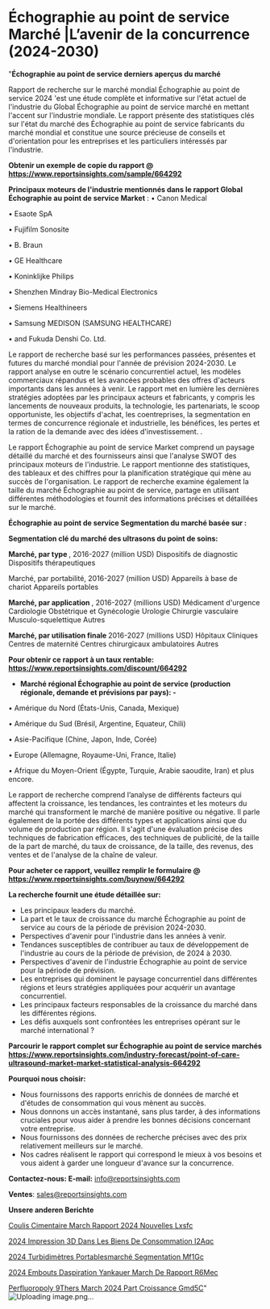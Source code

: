 # Échographie au point de service Marché |L’avenir de la concurrence (2024-2030)

"<strong>Échographie au point de service derniers aperçus du marché</strong>

Rapport de recherche sur le marché mondial Échographie au point de service 2024 'est une étude complète et informative sur l'état actuel de l'industrie du Global Échographie au point de service marché en mettant l'accent sur l'industrie mondiale. Le rapport présente des statistiques clés sur l'état du marché des Échographie au point de service fabricants du marché mondial et constitue une source précieuse de conseils et d'orientation pour les entreprises et les particuliers intéressés par l'industrie.

<strong>Obtenir un exemple de copie du rapport @ <a href=https://www.reportsinsights.com/sample/664292>https://www.reportsinsights.com/sample/664292</a></strong>

<strong>Principaux moteurs de l'industrie mentionnés dans le rapport Global Échographie au point de service Market</strong> :
• Canon Medical

• Esaote SpA

• Fujifilm Sonosite

• B. Braun

• GE Healthcare

• Koninklijke Philips

• Shenzhen Mindray Bio-Medical Electronics

• Siemens Healthineers

• Samsung MEDISON (SAMSUNG HEALTHCARE)

• and Fukuda Denshi Co. Ltd.

Le rapport de recherche basé sur les performances passées, présentes et futures du marché mondial pour l'année de prévision 2024-2030. Le rapport analyse en outre le scénario concurrentiel actuel, les modèles commerciaux répandus et les avancées probables des offres d'acteurs importants dans les années à venir. Le rapport met en lumière les dernières stratégies adoptées par les principaux acteurs et fabricants, y compris les lancements de nouveaux produits, la technologie, les partenariats, le scoop opportuniste, les objectifs d'achat, les coentreprises, la segmentation en termes de concurrence régionale et industrielle, les bénéfices, les pertes et la ration de la demande avec des idées d'investissement. .

Le rapport Échographie au point de service Market comprend un paysage détaillé du marché et des fournisseurs ainsi que l'analyse SWOT des principaux moteurs de l'industrie. Le rapport mentionne des statistiques, des tableaux et des chiffres pour la planification stratégique qui mène au succès de l'organisation. Le rapport de recherche examine également la taille du marché Échographie au point de service, partage en utilisant différentes méthodologies et fournit des informations précises et détaillées sur le marché.

<strong>Échographie au point de service Segmentation du marché basée sur :</strong>

<strong> Segmentation clé du marché des ultrasons du point de soins: </strong>

<strong> Marché, par type </strong>, 2016-2027 (million USD)
Dispositifs de diagnostic
Dispositifs thérapeutiques

Marché, par portabilité, 2016-2027 (million USD)
Appareils à base de chariot
Appareils portables

<strong> Marché, par application </strong>, 2016-2027 (millions USD)
Médicament d'urgence
Cardiologie
Obstétrique et Gynécologie
Urologie
Chirurgie vasculaire
Musculo-squelettique
Autres

<strong> Marché, par utilisation finale </strong> 2016-2027 (millions USD)
Hôpitaux
Cliniques
Centres de maternité
Centres chirurgicaux ambulatoires
Autres

<strong>Pour obtenir ce rapport à un taux rentable: <a href=https://www.reportsinsights.com/discount/664292>https://www.reportsinsights.com/discount/664292</a></strong>
<ul>
  <li><strong>Marché régional Échographie au point de service (production régionale, demande et prévisions par pays): -</strong></li>
</ul>
• Amérique du Nord (États-Unis, Canada, Mexique)

• Amérique du Sud (Brésil, Argentine, Equateur, Chili)

• Asie-Pacifique (Chine, Japon, Inde, Corée)

• Europe (Allemagne, Royaume-Uni, France, Italie)

• Afrique du Moyen-Orient (Égypte, Turquie, Arabie saoudite, Iran) et plus encore.

Le rapport de recherche comprend l’analyse de différents facteurs qui affectent la croissance, les tendances, les contraintes et les moteurs du marché qui transforment le marché de manière positive ou négative. Il parle également de la portée des différents types et applications ainsi que du volume de production par région. Il s'agit d'une évaluation précise des techniques de fabrication efficaces, des techniques de publicité, de la taille de la part de marché, du taux de croissance, de la taille, des revenus, des ventes et de l'analyse de la chaîne de valeur.

<strong>Pour acheter ce rapport, veuillez remplir le formulaire @   <a href=https://www.reportsinsights.com/buynow/664292>https://www.reportsinsights.com/buynow/664292</a></strong>

<strong>La recherche fournit une étude détaillée sur:</strong>
<ul>
  <li>Les principaux leaders du marché.</li>
  <li>La part et le taux de croissance du marché Échographie au point de service au cours de la période de prévision 2024-2030.</li>
  <li>Perspectives d'avenir pour l'industrie dans les années à venir.</li>
  <li>Tendances susceptibles de contribuer au taux de développement de l'industrie au cours de la période de prévision, de 2024 à 2030.</li>
  <li>Perspectives d'avenir de l'industrie Échographie au point de service pour la période de prévision.</li>
  <li>Les entreprises qui dominent le paysage concurrentiel dans différentes régions et leurs stratégies appliquées pour acquérir un avantage concurrentiel.</li>
  <li>Les principaux facteurs responsables de la croissance du marché dans les différentes régions.</li>
  <li>Les défis auxquels sont confrontées les entreprises opérant sur le marché international ?</li>
</ul>

<strong>Parcourir le rapport complet sur Échographie au point de service marchés <a href=https://www.reportsinsights.com/industry-forecast/point-of-care-ultrasound-market-market-statistical-analysis-664292>https://www.reportsinsights.com/industry-forecast/point-of-care-ultrasound-market-market-statistical-analysis-664292</a></strong>

<strong>Pourquoi nous choisir:</strong>
<ul>
  <li>Nous fournissons des rapports enrichis de données de marché et d'études de consommation qui vous mènent au succès.</li>
  <li>Nous donnons un accès instantané, sans plus tarder, à des informations cruciales pour vous aider à prendre les bonnes décisions concernant votre entreprise.</li>
  <li>Nous fournissons des données de recherche précises avec des prix relativement meilleurs sur le marché.</li>
  <li>Nos cadres réalisent le rapport qui correspond le mieux à vos besoins et vous aident à garder une longueur d'avance sur la concurrence.</li>
</ul>
<strong>Contactez-nous:
</strong><strong>E-mail:</strong> <a href=mailto:info@reportsinsights.com>info@reportsinsights.com</a>

<strong>Ventes</strong>: <a href=mailto:sales@reportsinsights.com>sales@reportsinsights.com</a>

<strong>Unsere anderen Berichte</strong>

<a href=https://www.linkedin.com/pulse/coulis-cimentaire-march%C3%A9-rapport-2024-nouvelles-lxsfc/>Coulis Cimentaire March Rapport 2024 Nouvelles Lxsfc</a>

<a href=https://www.linkedin.com/pulse/2024-impression-3d-dans-les-biens-de-consommation-i2aqc/>2024 Impression 3D Dans Les Biens De Consommation I2Aqc</a>

<a href=https://www.linkedin.com/pulse/2024-turbidimètres-portablesmarché-segmentation-mf1gc/>2024 Turbidimètres Portablesmarché Segmentation Mf1Gc</a>

<a href=https://www.linkedin.com/pulse/2024-embouts-daspiration-yankauer-march%C3%A9-de-rapport-r6mec/>2024 Embouts Daspiration Yankauer March De Rapport R6Mec</a>

<a href=https://www.linkedin.com/pulse/perfluoropoly%C3%A9thers-march%C3%A9-2024-part-croissance-gmd5c/>Perfluoropoly 9Thers March 2024 Part Croissance Gmd5C</a>"
![Uploading image.png…]()
